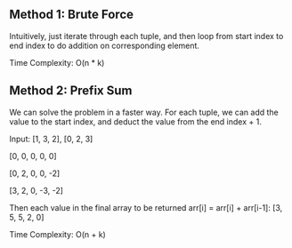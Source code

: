 ## Method 1: Brute Force

Intuitively, just iterate through each tuple, and then loop from start index to end index to do addition on corresponding element.

Time Complexity: O(n * k)

## Method 2: Prefix Sum

We can solve the problem in a faster way. For each tuple, we can add the value to the start index, and deduct the value from the end index + 1.

Input: [1, 3, 2], [0, 2, 3]

[0, 0, 0, 0, 0] 

[0, 2, 0, 0, -2]

[3, 2, 0, -3, -2]

Then each value in the final array to be returned arr[i] = arr[i] + arr[i-1]: [3, 5, 5, 2, 0]

Time Complexity: O(n + k)
